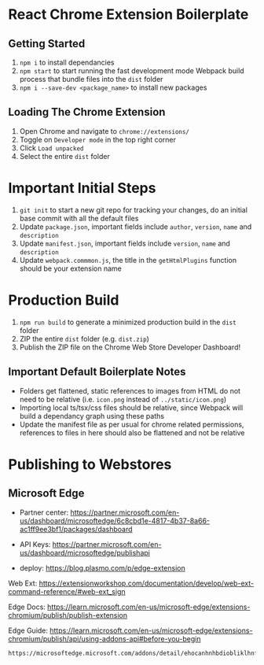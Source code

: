 # React Chrome Extension Boilerplate

## Getting Started

1. `npm i` to install dependancies
2. `npm start` to start running the fast development mode Webpack build process that bundle files into the `dist` folder
3. `npm i --save-dev <package_name>` to install new packages

## Loading The Chrome Extension

1. Open Chrome and navigate to `chrome://extensions/`
2. Toggle on `Developer mode` in the top right corner
3. Click `Load unpacked`
4. Select the entire `dist` folder

# Important Initial Steps

1. `git init` to start a new git repo for tracking your changes, do an initial base commit with all the default files
2. Update `package.json`, important fields include `author`, `version`, `name` and `description`
3. Update `manifest.json`, important fields include `version`, `name` and `description`
4. Update `webpack.commmon.js`, the title in the `getHtmlPlugins` function should be your extension name

# Production Build

1. `npm run build` to generate a minimized production build in the `dist` folder
2. ZIP the entire `dist` folder (e.g. `dist.zip`)
3. Publish the ZIP file on the Chrome Web Store Developer Dashboard!

## Important Default Boilerplate Notes

- Folders get flattened, static references to images from HTML do not need to be relative (i.e. `icon.png` instead of `../static/icon.png`)
- Importing local ts/tsx/css files should be relative, since Webpack will build a dependancy graph using these paths
- Update the manifest file as per usual for chrome related permissions, references to files in here should also be flattened and not be relative



# Publishing to Webstores


## Microsoft Edge
- Partner center: https://partner.microsoft.com/en-us/dashboard/microsoftedge/6c8cbd1e-4817-4b37-8a66-ac1ff9ee3bf1/packages/dashboard
- API Keys: https://partner.microsoft.com/en-us/dashboard/microsoftedge/publishapi

- deploy: https://blog.plasmo.com/p/edge-extension




Web Ext: https://extensionworkshop.com/documentation/develop/web-ext-command-reference/#web-ext_sign

Edge Docs: https://learn.microsoft.com/en-us/microsoft-edge/extensions-chromium/publish/publish-extension


Edge Guide: https://learn.microsoft.com/en-us/microsoft-edge/extensions-chromium/publish/api/using-addons-api#before-you-begin

	https://microsoftedge.microsoft.com/addons/detail/ehocanhnhbdiobliklhnfbaflmfmdccd
